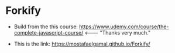 # Forkify

- Build from the this course: https://www.udemy.com/course/the-complete-javascript-course/ <--- "Thanks very much."

* This is the link: https://mostafaelgamal.github.io/Forkify/
